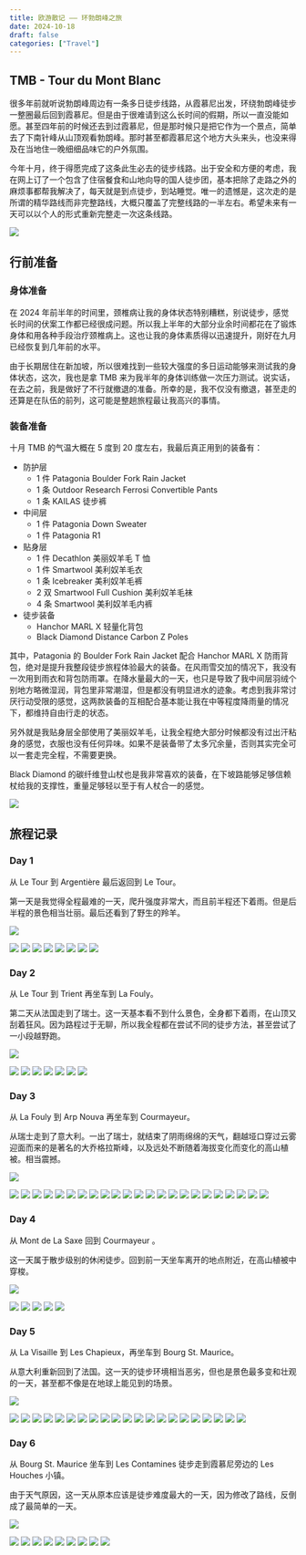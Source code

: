```yaml
---
title: 欧游散记 —— 环勃朗峰之旅
date: 2024-10-18
draft: false
categories: ["Travel"]
---
```


## TMB - Tour du Mont Blanc

很多年前就听说勃朗峰周边有一条多日徒步线路，从霞慕尼出发，环绕勃朗峰徒步一整圈最后回到霞慕尼。但是由于很难请到这么长时间的假期，所以一直没能如愿。甚至四年前的时候还去到过霞慕尼，但是那时候只是把它作为一个景点，简单去了下南针峰从山顶观看勃朗峰。那时甚至都霞慕尼这个地方大头来头，也没来得及在当地住一晚细细品味它的户外氛围。

今年十月，终于得愿完成了这条此生必去的徒步线路。出于安全和方便的考虑，我在网上订了一个包含了住宿餐食和山地向导的国人徒步团，基本把除了走路之外的麻烦事都帮我解决了，每天就是到点徒步，到站睡觉。唯一的遗憾是，这次走的是所谓的精华路线而非完整路线，大概只覆盖了完整线路的一半左右。希望未来有一天可以以个人的形式重新完整走一次这条线路。

![](../../images/tmb/map.jpeg)

## 行前准备

### 身体准备

在 2024 年前半年的时间里，颈椎病让我的身体状态特别糟糕，别说徒步，感觉长时间的伏案工作都已经很成问题。所以我上半年的大部分业余时间都花在了锻炼身体和用各种手段治疗颈椎病上。这也让我的身体素质得以迅速提升，刚好在九月已经恢复到几年前的水平。

由于长期居住在新加坡，所以很难找到一些较大强度的多日运动能够来测试我的身体状态，这次，我也是拿 TMB 来为我半年的身体训练做一次压力测试。说实话，在去之前，我是做好了不行就撤退的准备。所幸的是，我不仅没有撤退，甚至走的还算是在队伍的前列，这可能是整趟旅程最让我高兴的事情。

### 装备准备

十月 TMB 的气温大概在 5 度到 20 度左右，我最后真正用到的装备有：

- 防护层
  - 1 件 Patagonia Boulder Fork Rain Jacket
  - 1 条 Outdoor Research Ferrosi Convertible Pants
  - 1 条 KAILAS 徒步裤
- 中间层
  - 1 件 Patagonia Down Sweater
  - 1 件 Patagonia R1
- 贴身层
  - 1 件 Decathlon 美丽奴羊毛 T 恤
  - 1 件 Smartwool 美利奴羊毛衣
  - 1 条 Icebreaker 美利奴羊毛裤
  - 2 双 Smartwool Full Cushion 美利奴羊毛袜
  - 4 条 Smartwool 美利奴羊毛内裤
- 徒步装备
  - Hanchor MARL X 轻量化背包
  - Black Diamond Distance Carbon Z Poles

其中，Patagonia 的 Boulder Fork Rain Jacket 配合 Hanchor MARL X 防雨背包，绝对是提升我整段徒步旅程体验最大的装备。在风雨雪交加的情况下，我没有一次用到雨衣和背包防雨罩。在降水量最大的一天，也只是导致了我中间层羽绒个别地方略微湿润，背包里非常潮湿，但是都没有明显进水的迹象。考虑到我非常讨厌行动受限的感觉，这两款装备的互相配合基本能让我在中等程度降雨量的情况下，都维持自由行走的状态。

另外就是我贴身层全部使用了美丽奴羊毛，让我全程绝大部分时候都没有过出汗粘身的感觉，衣服也没有任何异味。如果不是装备带了太多冗余量，否则其实完全可以一套走完全程，不需要更换。

Black Diamond 的碳纤维登山杖也是我非常喜欢的装备，在下坡路能够足够信赖杖给我的支撑性，重量足够轻以至于有人杖合一的感觉。

![](../../images/tmb/run.jpeg)

## 旅程记录

### Day 1

从 Le Tour 到 Argentière 最后返回到 Le Tour。

第一天是我觉得全程最难的一天，爬升强度非常大，而且前半程还下着雨。但是后半程的景色相当壮丽。最后还看到了野生的羚羊。

![](../../images/tmb/day1/map.jpeg)

<div class="post-gallery">
    <img src="../../images/tmb/day1/1.jpeg" />
    <img src="../../images/tmb/day1/2.jpeg" />
    <img src="../../images/tmb/day1/3.jpeg" />
    <img src="../../images/tmb/day1/4.jpeg" />
    <img src="../../images/tmb/day1/5.jpeg" />
    <img src="../../images/tmb/day1/6.jpeg" />
    <img src="../../images/tmb/day1/7.jpeg" />
    <img src="../../images/tmb/day1/8.jpeg" />
</div>

### Day 2

从 Le Tour 到 Trient 再坐车到 La Fouly。

第二天从法国走到了瑞士。这一天基本看不到什么景色，全身都下着雨，在山顶又刮着狂风。因为路程过于无聊，所以我全程都在尝试不同的徒步方法，甚至尝试了一小段越野跑。

![](../../images/tmb/day2/map.jpeg)

<div class="post-gallery">
    <img src="../../images/tmb/day2/1.jpeg" />
    <img src="../../images/tmb/day2/2.jpeg" />
    <img src="../../images/tmb/day2/3.jpeg" />
    <img src="../../images/tmb/day2/4.jpeg" />
    <img src="../../images/tmb/day2/5.jpeg" />
    <img src="../../images/tmb/day2/6.jpeg" />
    <img src="../../images/tmb/day2/7.jpeg" />
</div>

### Day 3

从 La Fouly 到 Arp Nouva 再坐车到 Courmayeur。

从瑞士走到了意大利。一出了瑞士，就结束了阴雨绵绵的天气，翻越垭口穿过云雾迎面而来的是著名的大乔格拉斯峰，以及远处不断随着海拔变化而变化的高山植被。相当震撼。

![](../../images/tmb/day3/map.jpeg)

<div class="post-gallery">
    <img src="../../images/tmb/day3/1.jpeg" />
    <img src="../../images/tmb/day3/2.jpeg" />
    <img src="../../images/tmb/day3/3.jpeg" />
    <img src="../../images/tmb/day3/4.jpeg" />
    <img src="../../images/tmb/day3/5.jpeg" />
    <img src="../../images/tmb/day3/6.jpeg" />
    <img src="../../images/tmb/day3/7.jpeg" />
    <img src="../../images/tmb/day3/8.jpeg" />
    <img src="../../images/tmb/day3/9.jpeg" />
    <img src="../../images/tmb/day3/10.jpeg" />
    <img src="../../images/tmb/day3/11.jpeg" />
    <img src="../../images/tmb/day3/12.jpeg" />
    <img src="../../images/tmb/day3/13.jpeg" />
    <img src="../../images/tmb/day3/14.jpeg" />
    <img src="../../images/tmb/day3/15.jpeg" />
    <img src="../../images/tmb/day3/16.jpeg" />
    <img src="../../images/tmb/day3/17.jpeg" />
    <img src="../../images/tmb/day3/18.jpeg" />
    <img src="../../images/tmb/day3/19.jpeg" />
    <img src="../../images/tmb/day3/20.jpeg" />
    <img src="../../images/tmb/day3/21.jpeg" />
    <img src="../../images/tmb/day3/22.jpeg" />
    <img src="../../images/tmb/day3/23.jpeg" />
</div>

### Day 4

从 Mont de La Saxe 回到 Courmayeur 。

这一天属于散步级别的休闲徒步。回到前一天坐车离开的地点附近，在高山植被中穿梭。

![](../../images/tmb/day4/map.jpeg)

<div class="post-gallery">
    <img src="../../images/tmb/day4/1.jpeg" />
    <img src="../../images/tmb/day4/2.jpeg" />
    <img src="../../images/tmb/day4/3.jpeg" />
    <img src="../../images/tmb/day4/4.jpeg" />
    <img src="../../images/tmb/day4/5.jpeg" />
</div>

### Day 5

从 La Visaille 到 Les Chapieux，再坐车到 Bourg St. Maurice。

从意大利重新回到了法国。这一天的徒步环境相当恶劣，但也是景色最多变和壮观的一天，甚至都不像是在地球上能见到的场景。

![](../../images/tmb/day5/map.jpeg)

<div class="post-gallery">
    <img src="../../images/tmb/day5/1.jpeg" />
    <img src="../../images/tmb/day5/2.jpeg" />
    <img src="../../images/tmb/day5/3.jpeg" />
    <img src="../../images/tmb/day5/4.jpeg" />
    <img src="../../images/tmb/day5/5.jpeg" />
    <img src="../../images/tmb/day5/6.jpeg" />
    <img src="../../images/tmb/day5/7.jpeg" />
    <img src="../../images/tmb/day5/8.jpeg" />
    <img src="../../images/tmb/day5/9.jpeg" />
    <img src="../../images/tmb/day5/10.jpeg" />
    <img src="../../images/tmb/day5/11.jpeg" />
    <img src="../../images/tmb/day5/12.jpeg" />
    <img src="../../images/tmb/day5/13.jpeg" />
    <img src="../../images/tmb/day5/14.jpeg" />
    <img src="../../images/tmb/day5/15.jpeg" />
    <img src="../../images/tmb/day5/16.jpeg" />
    <img src="../../images/tmb/day5/17.jpeg" />
    <img src="../../images/tmb/day5/18.jpeg" />
    <img src="../../images/tmb/day5/19.jpeg" />
    <img src="../../images/tmb/day5/20.jpeg" />
    <img src="../../images/tmb/day5/21.jpeg" />
</div>

### Day 6

从 Bourg St. Maurice 坐车到 Les Contamines 徒步走到霞慕尼旁边的 Les Houches 小镇。

由于天气原因，这一天从原本应该是徒步难度最大的一天，因为修改了路线，反倒成了最简单的一天。

![](../../images/tmb/day6/map.jpeg)

<div class="post-gallery">
    <img src="../../images/tmb/day6/1.jpeg" />
    <img src="../../images/tmb/day6/2.jpeg" />
    <img src="../../images/tmb/day6/3.jpeg" />
    <img src="../../images/tmb/day6/4.jpeg" />
    <img src="../../images/tmb/day6/5.jpeg" />
    <img src="../../images/tmb/day6/6.jpeg" />
    <img src="../../images/tmb/day6/7.jpeg" />
    <img src="../../images/tmb/day6/8.jpeg" />
    <img src="../../images/tmb/day6/9.jpeg" />
</div>
